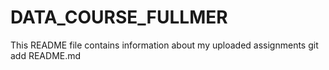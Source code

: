 # DATA_COURSE_FULLMER
This README file contains information about my uploaded assignments git add README.md

